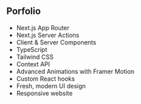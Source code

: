 ## Porfolio 
- Next.js App Router
- Next.js Server Actions
- Client & Server Components
- TypeScript
- Tailwind CSS
- Context API
- Advanced Animations with Framer Motion
- Custom React hooks
- Fresh, modern UI design
- Responsive website


